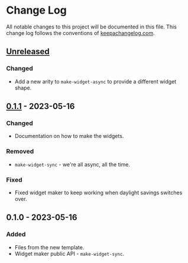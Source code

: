 # Change Log
All notable changes to this project will be documented in this file. This change log follows the conventions of [keepachangelog.com](http://keepachangelog.com/).

## [Unreleased]
### Changed
- Add a new arity to `make-widget-async` to provide a different widget shape.

## [0.1.1] - 2023-05-16
### Changed
- Documentation on how to make the widgets.

### Removed
- `make-widget-sync` - we're all async, all the time.

### Fixed
- Fixed widget maker to keep working when daylight savings switches over.

## 0.1.0 - 2023-05-16
### Added
- Files from the new template.
- Widget maker public API - `make-widget-sync`.

[Unreleased]: https://github.com/your-name/form/compare/0.1.1...HEAD
[0.1.1]: https://github.com/your-name/form/compare/0.1.0...0.1.1
